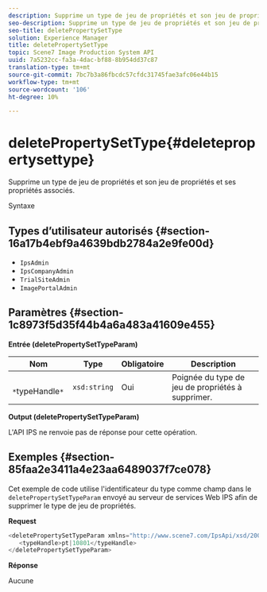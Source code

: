 ```yaml
---
description: Supprime un type de jeu de propriétés et son jeu de propriétés et ses propriétés associés.
seo-description: Supprime un type de jeu de propriétés et son jeu de propriétés et ses propriétés associés.
seo-title: deletePropertySetType
solution: Experience Manager
title: deletePropertySetType
topic: Scene7 Image Production System API
uuid: 7a5232cc-fa3a-4dac-bf88-8b954dd37c87
translation-type: tm+mt
source-git-commit: 7bc7b3a86fbcdc57cfdc31745fae3afc06e44b15
workflow-type: tm+mt
source-wordcount: '106'
ht-degree: 10%

---
```



# deletePropertySetType{#deletepropertysettype}

Supprime un type de jeu de propriétés et son jeu de propriétés et ses propriétés associés.

Syntaxe

## Types d’utilisateur autorisés {#section-16a17b4ebf9a4639bdb2784a2e9fe00d}

* `IpsAdmin`
* `IpsCompanyAdmin`
* `TrialSiteAdmin`
* `ImagePortalAdmin`

## Paramètres {#section-1c8973f5d35f44b4a6a483a41609e455}

**Entrée (deletePropertySetTypeParam)**

| Nom | Type | Obligatoire | Description |
|---|---|---|---|
| ` *`typeHandle`*` | `xsd:string` | Oui | Poignée du type de jeu de propriétés à supprimer. |

**Output (deletePropertySetTypeParam)**

L&#39;API IPS ne renvoie pas de réponse pour cette opération.

## Exemples {#section-85faa2e3411a4e23aa6489037f7ce078}

Cet exemple de code utilise l&#39;identificateur du type comme champ dans le `deletePropertySetTypeParam` envoyé au serveur de services Web IPS afin de supprimer le type de jeu de propriétés.

**Request**

```java
<deletePropertySetTypeParam xmlns="http://www.scene7.com/IpsApi/xsd/2008-01-15">
   <typeHandle>pt|10801</typeHandle>
</deletePropertySetTypeParam>
```

**Réponse**

Aucune
